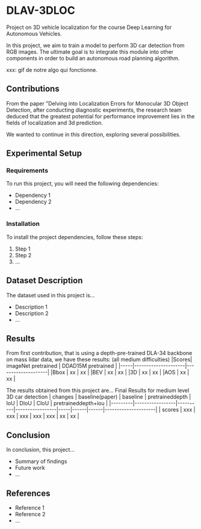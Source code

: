 # DLAV-3DLOC
Project on 3D vehicle localization for the course Deep Learning for Autonomous Vehicles. 


In this project, we aim to train a model to perform 3D car detection from RGB images. The ultimate goal is to integrate this module into other components in order to build an autonomous road planning algorithm.

xxx: gif de notre algo qui fonctionne. 

## Contributions
From the paper "Delving into Localization Errors for Monocular 3D Object Detection,  after conducting diagnostic experiments, the research team deduced that the greatest potential for performance improvement lies in the fields of localization and 3d prediction. 

We wanted to continue in this direction, exploring several possibilities. 


## Experimental Setup

### Requirements

To run this project, you will need the following dependencies:

- Dependency 1
- Dependency 2
- ...

### Installation

To install the project dependencies, follow these steps:

1. Step 1
2. Step 2
3. ...

## Dataset Description

The dataset used in this project is...

- Description 1
- Description 2
- ...

## Results

From first contribution, that is using a depth-pre-trained DLA-34 backbone on mass lidar data, we have these results:
(all medium difficulties)
|Scores| imageNet pretrained | DDAD15M pretrained |
|-----|---------------------|--------------------|
|Bbox |        xx           |         xx         |
|BEV  |        xx           |         xx         |
|3D   |        xx           |         xx         |
|AOS  |        xx           |         xx         |

The results obtained from this project are...
Final Results for medium level 3D car detection
| changes | baseline(paper) | baseline | pretraineddepth | IoU | DIoU | CIoU | pretraineddepth+iou |
|---------|-----------------|----------|-----------------|-----|------|------|---------------------|
| scores  | xxx             |   xxx    | xxx             | xxx | xxx  | xx   |   xx                |



## Conclusion

In conclusion, this project...

- Summary of findings
- Future work
- ...

## References

- Reference 1
- Reference 2
- ...
